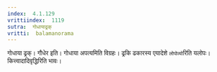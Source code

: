 ```yaml
---
index:  4.1.129
vrittiindex:  1119
sutra:  गोधायाढ्रक्
vritti:  balamanorama 
---
```


गोधाया ढ्रक्। गौधेर इति। गोधाया अपत्यमिति विग्रहः। ढ्रकि ढकारस्य एयादेशे `लोपोव्यो`रिति यलोपः। कित्त्वादादिवृद्धिरिति भावः। 

